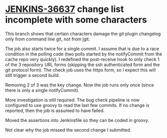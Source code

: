 # [JENKINS-36637](https://issues.jenkins.io/browse/JENKINS-36637) change list incomplete with some characters

This branch shows that certain characters damage the git plugin changelog
only from command line git, not from jgit.

The job also starts twice for a single commit.  I assume that is due to a
race condition in the polling code (two polls started by the notifyCommit
from the cache repo very quickly).  I redefined the post-receive hook to
only check 1 of the 3 repository URL forms (skipping the ssh authenticated
form and the git protocol form).  The check job uses the https form,
so I expect this will still trigger a second build.

Removing 2 of 3 was the key change.  Now the job runs only once (since
there is only a single notifyCommit).

More investigation is still required. The bug check pipeline is now
configured to use groovy to read the last few commits. If no change is
reported, then the job is assumed to have failed.

Moved the assertions into Jenkinsfile so they can be coded in groovy.

Not clear why the job missed the second change I submitted.
